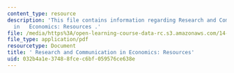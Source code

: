 ```yaml
---
content_type: resource
description: 'This file contains information regarding Research and Communication
  in   Economics: Resources .'
file: /media/https%3A/open-learning-course-data-rc.s3.amazonaws.com/14-33-economics-research-and-communication-spring-2012/032b4a1e37488fcec6bf059576ce638e_MIT14_33S12_1433_handout.pdf
file_type: application/pdf
resourcetype: Document
title: ' Research and Communication in Economics: Resources'
uid: 032b4a1e-3748-8fce-c6bf-059576ce638e
---
```

